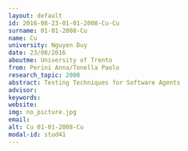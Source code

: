 ```yaml
---
layout: default 
id: 2016-08-23-01-01-2008-Cu-Cu
surname: 01-01-2008-Cu
name: Cu
university: Nguyen Duy
date: 23/08/2016
aboutme: University of Trento
from: Perini Anna/Tonella Paolo
research_topic: 2008
abstract: Testing Techniques for Software Agents
advisor: 
keywords: 
website: 
img: no_picture.jpg
email: 
alt: Cu 01-01-2008-Cu
modal-id: stud41
---
```

